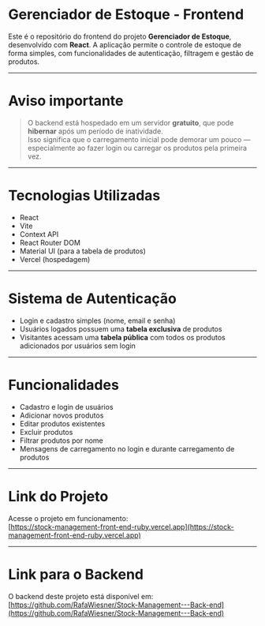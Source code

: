 # Gerenciador de Estoque - Frontend

Este é o repositório do frontend do projeto **Gerenciador de Estoque**, desenvolvido com **React**. A aplicação permite o controle de estoque de forma simples, com funcionalidades de autenticação, filtragem e gestão de produtos.

---

# Aviso importante

> O backend está hospedado em um servidor **gratuito**, que pode **hibernar** após um período de inatividade.  
> Isso significa que o carregamento inicial pode demorar um pouco — especialmente ao fazer login ou carregar os produtos pela primeira vez.

---

# Tecnologias Utilizadas

- React
- Vite
- Context API
- React Router DOM
- Material UI (para a tabela de produtos)
- Vercel (hospedagem)

---

# Sistema de Autenticação

- Login e cadastro simples (nome, email e senha)
- Usuários logados possuem uma **tabela exclusiva** de produtos
- Visitantes acessam uma **tabela pública** com todos os produtos adicionados por usuários sem login

---

# Funcionalidades

- Cadastro e login de usuários
- Adicionar novos produtos
- Editar produtos existentes
- Excluir produtos
- Filtrar produtos por nome
- Mensagens de carregamento no login e durante carregamento de produtos

---

# Link do Projeto

Acesse o projeto em funcionamento:  
[https://stock-management-front-end-ruby.vercel.app](https://stock-management-front-end-ruby.vercel.app)

---



# Link para o Backend

O backend deste projeto está disponível em:  
[https://github.com/RafaWiesner/Stock-Management---Back-end](https://github.com/RafaWiesner/Stock-Management---Back-end)
